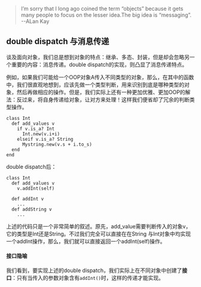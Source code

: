 > I’m sorry that I long ago coined the term “objects”  because it gets many people to focus on the lesser idea.The big idea is “messaging”.
--ALan Kay
## double dispatch 与消息传递
谈及面向对象，我们总是想到对象的特点：继承、多态、封装，但是却会忽略另一个重要的内容：消息传递。double dispatch的实现，则凸显了消息传递特点。


例如，如果我们可能给一个OOP对象A传入不同类型的对象，那么，在其中的函数中，我们很直观地想到，应该先做一个类型判断，用来识别到底是哪种类型的对象，然后再做相应的操作。但是，我们实际上还有一种更加优雅、更加OOP的解法：反过来，将自身传递给对象，让对方来处理！这样我们便省却了冗余的判断类型操作。
```
class Int
  def add_values v
    if v.is_a? Int
	  Int.new(v.i+i)
	elseif v.is_a? String
	  Mystring.new(v.s + i.to_s)
  end
end
```

double dispatch后：
```
class Int
  def add_values v
    v.addInt(self)
  
  def addInt v
    ...
  def addString v
    ...
```
上述的代码只是一个非常简单的叙述。原先，add_value需要判断传入的对象v，它的类型是Int还是String。不过我们完全可以直接在在String 与Int对象中均实现一个addInt操作，那么，我们就可以直接返回一个addInt(self)操作。

#### 接口隐喻
我们看到，要实现上述的double dispatch，我们实际上在不同对象中创建了**接口**：只有当传入的参数对象含有`addInt()`时，这样的传递才能实现。